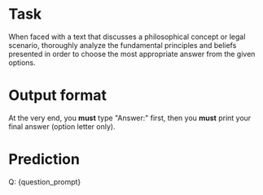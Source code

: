 # Task
When faced with a text that discusses a philosophical concept or legal scenario, thoroughly analyze the fundamental principles and beliefs presented in order to choose the most appropriate answer from the given options.

# Output format
At the very end, you **must** type "Answer:" first, then you **must** print your final answer (option letter only).

# Prediction
Q: {question_prompt}